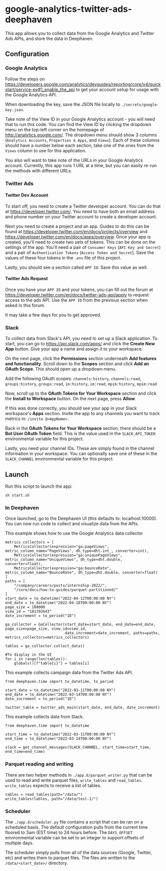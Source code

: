 # google-analytics-twitter-ads-deephaven

This app allows you to collect data from the Google Analytics and Twitter Ads APIs, and store the data in Deephaven.

## Configuration

### Google Analytics

Follow the steps on https://developers.google.com/analytics/devguides/reporting/core/v4/quickstart/service-py#1_enable_the_api to get your account setup for usage with the Google Analytics API.

When downloading the key, save the JSON file locally to `./secrets/google-key.json`.

Take note of the View ID in your Google Analytics account - you will need that to run this code. You can find the View ID by clicking the dropdown menu on the top-left corner on the homepage of http://analytics.google.com/. The dropdown menu should show 3 columns (`Analytics Accounts`, `Properties & Apps`, and `Views`). Each of these columns should have a number below each section, take one of the ones from the `Views` column to use for this application.

You also will want to take note of the URLs in your Google Analytics account. Currently, this app runs 1 URL at a time, but
you can easily re-run the methods with different URLs.

### Twitter Ads

#### Twitter Dev Account

To start off, you need to create a Twitter developer account. You can do that at https://developer.twitter.com/. You need to have both an email address and phone number on your Twitter account to create a developer account.

Next you need to create a project and an app. Guides to do this can be found at https://developer.twitter.com/en/docs/projects/overview and https://developer.twitter.com/en/docs/apps/overview. Once your app is created, you'll need to create two sets of tokens. This can be done on the settings of the app. You'll need a pair of `Consumer Keys` (`API Key and Secret`) and a pair of `Authentication Tokens` (`Access Token and Secret`). Save the values of these four tokens in the `.env` file of this project.

Lastly, you should see a section called `APP ID`. Save this value as well.

#### Twitter Ads Request

Once you have your `APP ID` and your tokens, you can fill out the forum at https://developer.twitter.com/en/docs/twitter-ads-api/apply to request access to the ads API. Use the `APP ID` from the previous section when asked in this forum.

It may take a few days for you to get approved.

### Slack

To collect data from Slack's API, you need to set up a Slack application. To start, you can go to https://api.slack.com/apps/ and click the **Create New App** button. Give your app a name and assign it to your workspace.

On the next page, click the **Permissions** section underneath **Add features and functionality**. Scroll down to the **Scopes** section and click **Add an OAuth Scope**. This should open up a dropdown menu.

Add the following OAuth scopes: `channels:history`, `channels:read`, `groups:history`, `groups:read`, `im:history`, `im:read`, `mpim:history`, `mpim:read`

Now, scroll up to the **OAuth Tokens for Your Workspace** section and click the **Install to Workspace** button. On the next page, press **Allow**.

If this was done correctly, you should see your app in your Slack workspace's **Apps** section. Invite the app to any channels you want to track metrics in: `/invite @<AppName>`.

Back in the **OAuth Tokens for Your Workspace** section, there should be a **Bot User OAuth Token** field. This is the value used in the `SLACK_API_TOKEN` environmental variable for this project.

Lastly, you need your channel IDs. These are simply found in the channel information in your workspace. You can optionally save one of these in the `SLACK_CHANNEL` environmental variable for this project.

## Launch

Run this script to launch the app:

```
sh start.sh
```

### In Deephaven

Once launched, go to the Deephaven UI (this defaults to: localhost:10000). You can now run code to collect and visualize data from the APIs.

This example shows how to use the Google Analytics data collector

```
metrics_collectors = [
    MetricsCollector(expression="ga:pageViews", metric_column_name="PageViews", dh_type=dht.int_, converter=int),
    MetricsCollector(expression="ga:uniquePageViews", metric_column_name="UniqueViews", dh_type=dht.double, converter=float),
    MetricsCollector(expression="ga:bounceRate", metric_column_name="BounceRate", dh_type=dht.double, converter=float)
]
paths = [
    "/company/careers/posts/internship-2022/",
    "/core/docs/how-to-guides/parquet-partitioned/"
]
start_date = to_datetime("2022-04-12T00:00:00 NY")
end_date = to_datetime("2022-04-18T00:00:00 NY")
page_size = 100000
view_id = "181392643"
date_increment = to_period("1D")

ga_collector = GaCollector(start_date=start_date, end_date=end_date, page_size=page_size, view_id=view_id,
                           date_increment=date_increment, paths=paths, metrics_collectors=metrics_collectors)

tables = ga_collector.collect_data()

#To display in the UI
for i in range(len(tables)):
    globals()[f"table{i}"] = tables[i]
```

This example collects campaign data from the Twitter Ads API.

```
from deephaven.time import to_datetime, to_period

start_date = to_datetime("2022-03-11T00:00:00 NY")
end_date = to_datetime("2022-03-14T00:00:00 NY")
date_increment = to_period("1D")

twitter_table = twitter_ads_main(start_date, end_date, date_increment)
```

This example collects data from Slack.

```
from deephaven.time import to_datetime

start_time = to_datetime("2022-03-11T00:00:00 NY")
end_time = to_datetime("2022-03-14T00:00:00 NY")

slack = get_channel_messages(SLACK_CHANNEL, start_time=start_time, end_time=end_time)
```

### Parquet reading and writing

There are two helper methods in `./app.d/parquet_writer.py` that can be used to read and write parquet files, `write_tables` and `read_tables`. `write_tables` expects to receive a list of tables.

```
tables = read_tables(path="/data/")
write_tables(tables, path="/data/test-1/")
```

### Scheduler

The `./app.d/scheduler.py` file contains a script that can be ran on a scheduled basis. The default configuration pulls from the current time floored to 3am (EST time) to 24 hours before. The `DAYS_OFFSET` environmental variable can be set to an integer to support offsets of multiple days.

The scheduler simply pulls from all of the data sources (Google, Twitter, etc) and writes them to parquet files. The files are written to the `/data/<start_date>/` directory.
